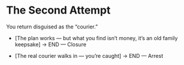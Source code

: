 # The Second Attempt

You return disguised as the “courier.”

- [The plan works — but what you find isn’t money, it’s an old family keepsake] → END — Closure

- [The real courier walks in — you’re caught] → END — Arrest